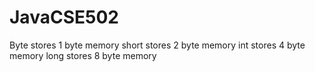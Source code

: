 # JavaCSE502
Byte  stores 1 byte memory
short  stores 2 byte memory
int  stores 4 byte memory
long  stores 8 byte memory
 
